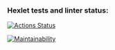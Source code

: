 ### Hexlet tests and linter status:
[![Actions Status](https://github.com/artprograms/php-project-45/actions/workflows/hexlet-check.yml/badge.svg)](https://github.com/artprograms/php-project-45/actions)

[![Maintainability](https://api.codeclimate.com/v1/badges/fa6ec91d1c4464df267e/maintainability)](https://codeclimate.com/github/artengin/php-project-45/maintainability)

<script src="https://asciinema.org/a/4ZAxq3unTzk51OoLvpMpWkGkM.js" id="asciicast-4ZAxq3unTzk51OoLvpMpWkGkM" async="true"></script>